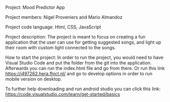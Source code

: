 Project: Mood Predictor App

Project members: Nigel Proveniers and Mario Almandoz

Project code language: Html, CSS, JavaScript

Project description: 
The project is meant to focus on creating a fun application that the user can use for getting suggested songs, and light up their room with custom light connected to the songs.

How to start the project:
In order to run the project, you would need to have Visual Studio Code and put the folder from the git into the application. Afterwards you can run the index.html file and go from there. Or run this link https://i497262.hera.fhict.nl/ and go to develop options in order to run mobile version on desktop.

To further help downloading and run android studio you can click this link:
https://code.visualstudio.com/learn/get-started/basics
